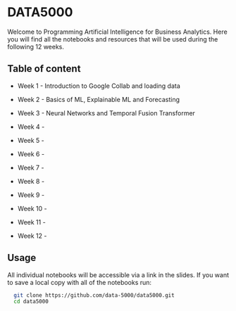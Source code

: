 
# DATA5000

Welcome to Programming Artificial Intelligence for Business Analytics. Here you will find all the notebooks and resources that will be used during the following 12 weeks.


## Table of content

- Week 1 - Introduction to Google Collab and loading data

- Week 2 - Basics of ML, Explainable ML and Forecasting

- Week 3 - Neural Networks and Temporal Fusion Transformer

- Week 4 - 

- Week 5 - 

- Week 6 - 

- Week 7 - 

- Week 8 - 

- Week 9 - 

- Week 10 - 

- Week 11 - 

- Week 12 - 


## Usage

All individual notebooks will be accessible via a link in the slides. If you want to save a local copy with all of the notebooks run:

```bash
  git clone https://github.com/data-5000/data5000.git
  cd data5000
```
    
